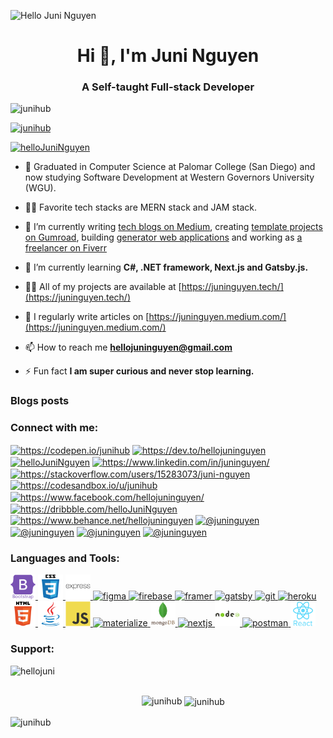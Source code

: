 ![Hello Juni Nguyen](https://res.cloudinary.com/dafolrlpj/image/upload/v1627988551/personal%20stuff/b7wgbev2i2zciqrnnsrb.gif)

<h1 align="center">Hi 👋, I'm Juni Nguyen</h1>
<h3 align="center">A Self-taught Full-stack Developer</h3>

<p align="left"> <img src="https://komarev.com/ghpvc/?username=junihub&label=Profile%20views&color=0e75b6&style=flat" alt="junihub" /> </p>

<p align="left"> <a href="https://github.com/ryo-ma/github-profile-trophy"><img src="https://github-profile-trophy.vercel.app/?username=junihub&theme=gruvbox" alt="junihub" /></a> </p>

<p align="left"> <a href="https://twitter.com/helloJuniNguyen" target="blank"><img src="https://img.shields.io/twitter/follow/helloJuniNguyen?logo=twitter&style=for-the-badge" alt="helloJuniNguyen" /></a> </p>

- 🏫 Graduated in Computer Science at Palomar College (San Diego) and now studying Software Development at Western Governors University (WGU).

- 👩‍💻 Favorite tech stacks are MERN stack and JAM stack.

- 🔭 I’m currently writing [tech blogs on Medium](https://juninguyen.medium.com/), creating [template projects on Gumroad](https://codingleaf.gumroad.com/), building [generator web applications](https://www.juninguyen.tech/generators) and working as [a freelancer on Fiverr](https://www.fiverr.com/juninguyen?up_rollout=true)

- 🌱 I’m currently learning **C#, .NET framework, Next.js and Gatsby.js.**

- 👨‍💻 All of my projects are available at [https://juninguyen.tech/](https://juninguyen.tech/)

- 📝 I regularly write articles on [https://juninguyen.medium.com/](https://juninguyen.medium.com/)

- 📫 How to reach me **hellojuninguyen@gmail.com**

- ⚡ Fun fact **I am super curious and never stop learning.**

### Blogs posts
<!-- BLOG-POST-LIST:START -->
<!-- BLOG-POST-LIST:END -->

<h3 align="left">Connect with me:</h3>
<p align="left">
<a href="https://codepen.io/junihub" target="blank"><img align="center" src="https://raw.githubusercontent.com/rahuldkjain/github-profile-readme-generator/master/src/images/icons/Social/codepen.svg" alt="https://codepen.io/junihub" height="30" width="40" /></a>
<a href="https://dev.to/hellojuninguyen" target="blank"><img align="center" src="https://cdn.jsdelivr.net/npm/simple-icons@3.0.1/icons/dev-dot-to.svg" alt="https://dev.to/hellojuninguyen" height="30" width="40" /></a>
<a href="https://twitter.com/helloJuniNguyen" target="blank"><img align="center" src="https://raw.githubusercontent.com/rahuldkjain/github-profile-readme-generator/master/src/images/icons/Social/twitter.svg" alt="helloJuniNguyen" height="30" width="40" /></a>
<a href="https://linkedin.com/in/juninguyen/" target="blank"><img align="center" src="https://raw.githubusercontent.com/rahuldkjain/github-profile-readme-generator/master/src/images/icons/Social/linked-in-alt.svg" alt="https://www.linkedin.com/in/juninguyen/" height="30" width="40" /></a>
<a href="https://stackoverflow.com/users/15283073/juni-nguyen" target="blank"><img align="center" src="https://raw.githubusercontent.com/rahuldkjain/github-profile-readme-generator/master/src/images/icons/Social/stack-overflow.svg" alt="https://stackoverflow.com/users/15283073/juni-nguyen" height="30" width="40" /></a>
<a href="https://codesandbox.io/u/junihub" target="blank"><img align="center" src="https://cdn.jsdelivr.net/npm/simple-icons@3.0.1/icons/codesandbox.svg" alt="https://codesandbox.io/u/junihub" height="30" width="40" /></a>
<a href="https://fb.com/hellojuninguyen/" target="blank"><img align="center" src="https://raw.githubusercontent.com/rahuldkjain/github-profile-readme-generator/master/src/images/icons/Social/facebook.svg" alt="https://www.facebook.com/hellojuninguyen/" height="30" width="40" /></a>
<a href="https://dribbble.com/helloJuniNguyen" target="blank"><img align="center" src="https://raw.githubusercontent.com/rahuldkjain/github-profile-readme-generator/master/src/images/icons/Social/dribbble.svg" alt="https://dribbble.com/helloJuniNguyen" height="30" width="40" /></a>
<a href="https://www.behance.net/hellojuninguyen" target="blank"><img align="center" src="https://raw.githubusercontent.com/rahuldkjain/github-profile-readme-generator/master/src/images/icons/Social/behance.svg" alt="https://www.behance.net/hellojuninguyen" height="30" width="40" /></a>
<a href="https://medium.com/@juninguyen" target="blank"><img align="center" src="https://raw.githubusercontent.com/rahuldkjain/github-profile-readme-generator/master/src/images/icons/Social/medium.svg" alt="@juninguyen" height="30" width="40" /></a>
<a href="https://www.istockphoto.com/portfolio/JuniNguyen" target="blank"><img align="center" src="https://user-images.githubusercontent.com/35412770/179401436-f42d48fb-8017-4ffd-b16c-f504c5969726.svg" alt="@juninguyen" height="30" width="40" /></a>
<a href="https://codingleaf.gumroad.com/" target="blank"><img align="center" src="https://user-images.githubusercontent.com/35412770/179401791-f9237276-610b-4057-9e37-4fbd57d30e70.svg" alt="@juninguyen" height="30" width="40" /></a>
<a href="https://www.fiverr.com/juninguyen?up_rollout=true" target="blank"><img align="center" src="https://user-images.githubusercontent.com/35412770/179401787-25e3f5a2-4ae5-406e-a862-3f5799539283.svg" alt="@juninguyen" height="30" width="40" /></a>

</p>

<h3 align="left">Languages and Tools:</h3>
<p align="left"> <a href="https://getbootstrap.com" target="_blank"> <img src="https://raw.githubusercontent.com/devicons/devicon/master/icons/bootstrap/bootstrap-plain-wordmark.svg" alt="bootstrap" width="40" height="40"/> </a> <a href="https://www.w3schools.com/css/" target="_blank"> <img src="https://raw.githubusercontent.com/devicons/devicon/master/icons/css3/css3-original-wordmark.svg" alt="css3" width="40" height="40"/> </a> <a href="https://expressjs.com" target="_blank"> <img src="https://raw.githubusercontent.com/devicons/devicon/master/icons/express/express-original-wordmark.svg" alt="express" width="40" height="40"/> </a> <a href="https://www.figma.com/" target="_blank"> <img src="https://www.vectorlogo.zone/logos/figma/figma-icon.svg" alt="figma" width="40" height="40"/> </a> <a href="https://firebase.google.com/" target="_blank"> <img src="https://www.vectorlogo.zone/logos/firebase/firebase-icon.svg" alt="firebase" width="40" height="40"/> </a> <a href="https://www.framer.com/" target="_blank"> <img src="https://www.vectorlogo.zone/logos/framer/framer-icon.svg" alt="framer" width="40" height="40"/> </a> <a href="https://www.gatsbyjs.com/" target="_blank"> <img src="https://www.vectorlogo.zone/logos/gatsbyjs/gatsbyjs-icon.svg" alt="gatsby" width="40" height="40"/> </a> <a href="https://git-scm.com/" target="_blank"> <img src="https://www.vectorlogo.zone/logos/git-scm/git-scm-icon.svg" alt="git" width="40" height="40"/> </a> <a href="https://heroku.com" target="_blank"> <img src="https://www.vectorlogo.zone/logos/heroku/heroku-icon.svg" alt="heroku" width="40" height="40"/> </a> <a href="https://www.w3.org/html/" target="_blank"> <img src="https://raw.githubusercontent.com/devicons/devicon/master/icons/html5/html5-original-wordmark.svg" alt="html5" width="40" height="40"/> </a> <a href="https://www.java.com" target="_blank"> <img src="https://raw.githubusercontent.com/devicons/devicon/master/icons/java/java-original.svg" alt="java" width="40" height="40"/> </a> <a href="https://developer.mozilla.org/en-US/docs/Web/JavaScript" target="_blank"> <img src="https://raw.githubusercontent.com/devicons/devicon/master/icons/javascript/javascript-original.svg" alt="javascript" width="40" height="40"/> </a> <a href="https://materializecss.com/" target="_blank"> <img src="https://raw.githubusercontent.com/prplx/svg-logos/5585531d45d294869c4eaab4d7cf2e9c167710a9/svg/materialize.svg" alt="materialize" width="40" height="40"/> </a> <a href="https://www.mongodb.com/" target="_blank"> <img src="https://raw.githubusercontent.com/devicons/devicon/master/icons/mongodb/mongodb-original-wordmark.svg" alt="mongodb" width="40" height="40"/> </a> <a href="https://nextjs.org/" target="_blank"> <img src="https://user-images.githubusercontent.com/35412770/179401695-ad0bf183-6ed3-41c6-875d-51161ee48656.svg" alt="nextjs" width="40" height="40"/> </a> <a href="https://nodejs.org" target="_blank"> <img src="https://raw.githubusercontent.com/devicons/devicon/master/icons/nodejs/nodejs-original-wordmark.svg" alt="nodejs" width="40" height="40"/> </a> <a href="https://postman.com" target="_blank"> <img src="https://www.vectorlogo.zone/logos/getpostman/getpostman-icon.svg" alt="postman" width="40" height="40"/> </a> <a href="https://reactjs.org/" target="_blank"> <img src="https://raw.githubusercontent.com/devicons/devicon/master/icons/react/react-original-wordmark.svg" alt="react" width="40" height="40"/> </a> </p>

<h3 align="left">Support:</h3>
<p><a href="https://www.buymeacoffee.com/hellojuninguyen"> <img align="left" src="https://cdn.buymeacoffee.com/buttons/v2/default-yellow.png" height="50" width="210" alt="hellojuni" /></a></p><br><br>

<p><img align="left" src="https://github-readme-stats.vercel.app/api/top-langs?username=junihub&show_icons=true&locale=en&layout=compact" alt="junihub" /></p>

<p>&nbsp;<img align="center" src="https://github-readme-stats.vercel.app/api?username=junihub&show_icons=true&locale=en" alt="junihub" /></p>

<p><img align="center" src="https://github-readme-streak-stats.herokuapp.com/?user=junihub&" alt="junihub" /></p>
